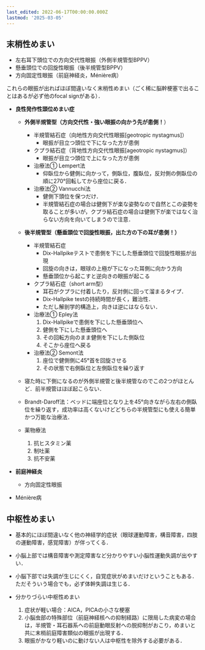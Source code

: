 ```yaml
---
last_edited: 2022-06-17T00:00:00.000Z
lastmod: '2025-03-05'
---
```





## 末梢性めまい

- 左右耳下頭位での方向交代性眼振（外側半規管型BPPV）
- 懸垂頭位での回旋性眼振（後半規管型BPPV）
- 方向固定性眼振（前庭神経炎，Ménière病）

これらの眼振が出ればほぼ間違いなく末梢性めまい（ごく稀に脳幹梗塞で出ることはあるが必ず他のfocal signがある）．

  

- **良性発作性頭位めまい症**
    
    - **外側半規管型（方向交代性・強い眼振の向かう先が患側！**）
        
        - 半規管結石症（向地性方向交代性眼振[geotropic nystagmus]）
            - 眼振が目立つ頭位で下になった方が患側
        - クプラ結石症（背地性方向交代性眼振[ageotropic nystagmus]）
            - 眼振が目立つ頭位で上になった方が患側
        - 治療法① Lempert法
            - 仰臥位から健側に向かって，側臥位，腹臥位，反対側の側臥位の順に270°回転してから座位に戻る．
        - 治療法② Vannucchi法
            - 健側下頭位を保つだけ．
            - 半規管結石症の場合は健側下が楽な姿勢なので自然とこの姿勢を取ることが多いが，クプラ結石症の場合は健側下が楽ではなく治らない方向を向いてしまうので注意．
        
          
        
    - **後半規管型（懸垂頭位で回旋性眼振，出た方の下の耳が患側！）**
        - 半規管結石症
            - Dix-Hallpikeテストで患側を下にした懸垂頭位で回旋性眼振が出現
            - 回旋の向きは，眼球の上極が下になった耳側に向かう方向
            - 懸垂頭位から起こすと逆向きの眼振が起こる
        - クプラ結石症（short arm型）
            - 耳石がクプラに付着したり，反対側に回って溜まるタイプ．
            - Dix-Hallpike testの持続時間が長く，難治性．
            - ただし解剖学的構造上，向きは逆にはならない．
        - 治療法① Epley法
            1. Dix-Hallpikeで患側を下にした懸垂頭位へ
            2. 健側を下にした懸垂頭位へ
            3. その回転方向のまま健側を下にした側臥位
            4. そこから座位へ戻る
        - 治療法② Semont法
            1. 座位で健側側に45°首を回旋させる
            2. その状態で右側臥位と左側臥位を繰り返す
    
      
    
    - 寝た時に下側になるのが外側半規管と後半規管なのでこの2つがほとんど．前半規管はほぼ起こらない．
    - Brandt-Daroff法：ベッドに端座位となり上を45°向きながら左右の側臥位を繰り返す，成功率は高くないけどどちらの半規管型にも使える簡単かつ万能な治療法．
    
    - 薬物療法
        1. 抗ヒスタミン薬
        2. 制吐薬
        3. 抗不安薬

  

- **前庭神経炎**
    - 方向固定性眼振
- Ménière病

  

## 中枢性めまい

- 基本的にほぼ間違いなく他の神経学的症状（眼球運動障害，構音障害，四肢の運動障害，感覚障害）が伴ってくる．
- 小脳上部では構音障害や測定障害など分かりやすい小脳性運動失調が出やすい．
- 小脳下部では失調が生じにくく，自覚症状がめまいだけということもある．ただそういう場合でも，必ず体幹失調は生じる．

  

- 分かりづらい中枢性めまい
    1. 症状が軽い場合：AICA，PICAの小さな梗塞
    2. 小脳虫部の特殊部位（前庭神経核への抑制経路）に限局した病変の場合は，半規管・耳石器系への前庭動眼反射への脱抑制がおこり，めまいと共に末梢前庭障害類似の眼振が出現する．
    3. 眼振がかなり軽いのに動けない人は中枢性を除外する必要がある．
